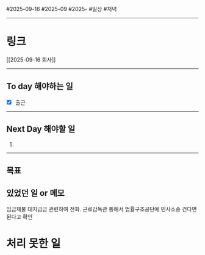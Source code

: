 #2025-09-16 #2025-09 #2025-
#일상 #저녁 

-------
# 링크
[[2025-09-16 회사]]

---
## To day 해야하는 일
- [x] 출근

---
## Next Day 해야할 일
1. 

---

## 목표




## 있었던 일  or 메모
임금체불 대지급금 관련하여 전화.
근로감독관 통해서 법률구조공단에 민사소송 건다면 된다고 확인

# 처리 못한 일